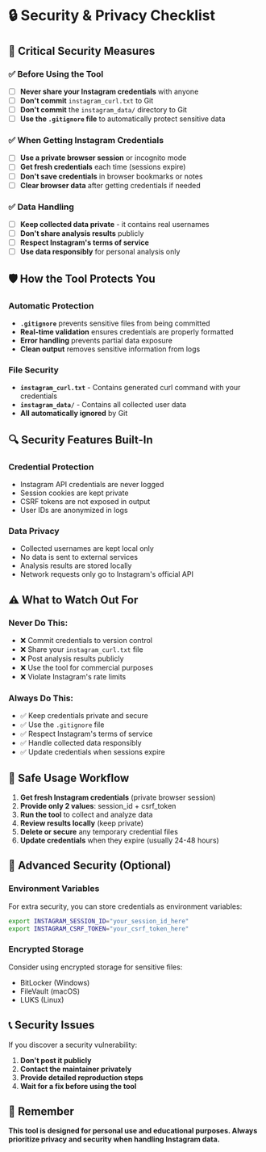 # 🔒 Security & Privacy Checklist

## 🚨 Critical Security Measures

### ✅ **Before Using the Tool**
- [ ] **Never share your Instagram credentials** with anyone
- [ ] **Don't commit** `instagram_curl.txt` to Git
- [ ] **Don't commit** the `instagram_data/` directory to Git
- [ ] **Use the `.gitignore` file** to automatically protect sensitive data

### ✅ **When Getting Instagram Credentials**
- [ ] **Use a private browser session** or incognito mode
- [ ] **Get fresh credentials** each time (sessions expire)
- [ ] **Don't save credentials** in browser bookmarks or notes
- [ ] **Clear browser data** after getting credentials if needed

### ✅ **Data Handling**
- [ ] **Keep collected data private** - it contains real usernames
- [ ] **Don't share analysis results** publicly
- [ ] **Respect Instagram's terms of service**
- [ ] **Use data responsibly** for personal analysis only

## 🛡️ How the Tool Protects You

### **Automatic Protection**
- **`.gitignore`** prevents sensitive files from being committed
- **Real-time validation** ensures credentials are properly formatted
- **Error handling** prevents partial data exposure
- **Clean output** removes sensitive information from logs

### **File Security**
- **`instagram_curl.txt`** - Contains generated curl command with your credentials
- **`instagram_data/`** - Contains all collected user data
- **All automatically ignored** by Git

## 🔍 Security Features Built-In

### **Credential Protection**
- Instagram API credentials are never logged
- Session cookies are kept private
- CSRF tokens are not exposed in output
- User IDs are anonymized in logs

### **Data Privacy**
- Collected usernames are kept local only
- No data is sent to external services
- Analysis results are stored locally
- Network requests only go to Instagram's official API

## ⚠️ What to Watch Out For

### **Never Do This:**
- ❌ Commit credentials to version control
- ❌ Share your `instagram_curl.txt` file
- ❌ Post analysis results publicly
- ❌ Use the tool for commercial purposes
- ❌ Violate Instagram's rate limits

### **Always Do This:**
- ✅ Keep credentials private and secure
- ✅ Use the `.gitignore` file
- ✅ Respect Instagram's terms of service
- ✅ Handle collected data responsibly
- ✅ Update credentials when sessions expire

## 🚀 Safe Usage Workflow

1. **Get fresh Instagram credentials** (private browser session)
2. **Provide only 2 values**: session_id + csrf_token
3. **Run the tool** to collect and analyze data
4. **Review results locally** (keep private)
5. **Delete or secure** any temporary credential files
6. **Update credentials** when they expire (usually 24-48 hours)

## 🔐 Advanced Security (Optional)

### **Environment Variables**
For extra security, you can store credentials as environment variables:
```bash
export INSTAGRAM_SESSION_ID="your_session_id_here"
export INSTAGRAM_CSRF_TOKEN="your_csrf_token_here"
```

### **Encrypted Storage**
Consider using encrypted storage for sensitive files:
- BitLocker (Windows)
- FileVault (macOS)
- LUKS (Linux)

## 📞 Security Issues

If you discover a security vulnerability:
1. **Don't post it publicly**
2. **Contact the maintainer privately**
3. **Provide detailed reproduction steps**
4. **Wait for a fix before using the tool**

## 🎯 Remember

**This tool is designed for personal use and educational purposes. Always prioritize privacy and security when handling Instagram data.** 